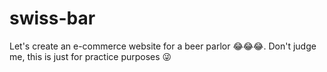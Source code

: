 # swiss-bar
Let's create an e-commerce website for a beer parlor 😂😂😂. Don't judge me, this is just for practice purposes 😜
